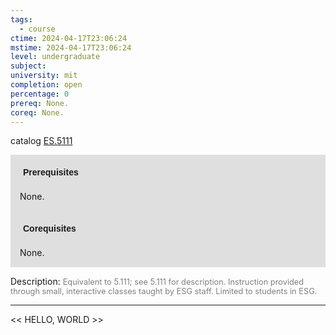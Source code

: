```yaml
---
tags:
  - course
ctime: 2024-04-17T23:06:24
mstime: 2024-04-17T23:06:24
level: undergraduate
subject: 
university: mit
completion: open
percentage: 0
prereq: None.
coreq: None.
---
```


catalog [ES.5111](http://student.mit.edu/catalog/mESa.html#ES.5111)

<span style="display: block; padding: 15px; background-color: rgb(100, 100, 100, 0.2);"><font id="m_prereq3919_0" style="display: block; font-family: Arial, sans-serif; font-weight: bold; padding: 5px">Prerequisites</font><br><span id="prereq3919_0">None.</span></span>
<span style="display: block; padding: 15px; background-color: rgb(100, 100, 100, 0.2);"><font id="m_coreq3919_0" style="display: block; font-family: Arial, sans-serif; font-weight: bold; padding: 5px">Corequisites</font><br><span id="coreq3919_0">None.</span></span>

<font style="">Description:</font>
<font style="color: grey; font-size: 0.8rem;">Equivalent to 5.111; see 5.111 for description. Instruction provided through small, interactive classes taught by ESG staff. Limited to students in ESG.</font>



---

<< HELLO, WORLD >>
